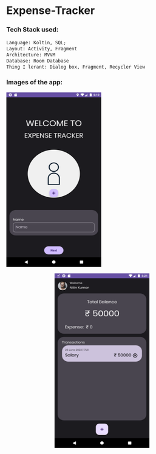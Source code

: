 # Expense-Tracker
### Tech Stack used:
    Language: Koltin, SQL;
    Layout: Activity, Fragment
    Architecture: MVVM
    Database: Room Database
    Thing I lerant: Dialog box, Fragment, Recycler View

### Images of the app:
<p align="left">
  <img width="250" height="460" src="https://github.com/kumar-nitin-tech/Expense-Tracker/blob/master/Screenshots/Screenshot_1688039394.png">
</p>
<p align="center">
  <img width="250" height="460" src="https://github.com/kumar-nitin-tech/Expense-Tracker/blob/master/Screenshots/Screenshot_1688039482.png">
</p>


